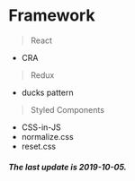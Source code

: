 # Framework
> React
- CRA

> Redux
- ducks pattern

> Styled Components
- CSS-in-JS
- normalize.css
- reset.css

##### The last update is 2019-10-05.